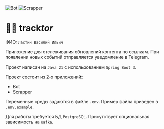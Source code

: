 ![Bot](https://github.com/cyberpunkoff/tracktor/actions/workflows/bot.yml/badge.svg)
![Scrapper](https://github.com/cyberpunkoff/tracktor/actions/workflows/scrapper.yml/badge.svg)

# 🚜🔗 track*tor*

ФИО: `Ластин Василий Ильич`

Приложение для отслеживания обновлений контента по ссылкам.
При появлении новых событий отправляется уведомление в Telegram.

Проект написан на `Java 21` с использованием `Spring Boot 3`.

Проект состоит из 2-х приложений:
* Bot
* Scrapper

Переменные среды задаются в файле `.env`. Пример файла приведен в `.env.example`.

Для работы требуется БД `PostgreSQL`. Присутствует опциональная зависимость на `Kafka`.
